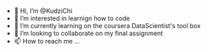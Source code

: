 - 👋 Hi, I’m @KudziChi
- 👀 I’m interested in learnign how to code
- 🌱 I’m currently learning on the coursera DataScientist's tool box
- 💞️ I’m looking to collaborate on  my final assignment
- 📫 How to reach me ...

<!---
KudziChi/KudziChi is a ✨ special ✨ repository because its `README.md` (this file) appears on your GitHub profile.
You can click the Preview link to take a look at your changes.
--->
